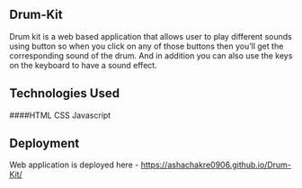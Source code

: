 ## Drum-Kit
Drum kit is a web based application that allows user to play different sounds using button so when you click on any of those buttons then you’ll get the corresponding sound of the drum. And in addition you can also use the keys on the keyboard to have a sound effect.

## Technologies Used
####HTML CSS Javascript

## Deployment
Web application is deployed here - https://ashachakre0906.github.io/Drum-Kit/